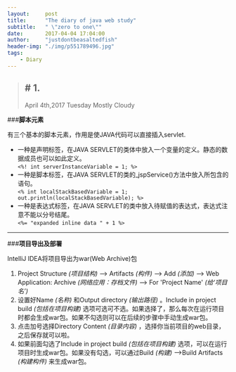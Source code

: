 ```yaml
---
layout:     post
title:      "The diary of java web study"
subtitle:   " \"zero to one\""
date:       2017-04-04 17:04:00
author:     "justdontbeasaltedfish"
header-img: "./img/p551789496.jpg"
tags:
    - Diary
---
```

> ## \# 1.
> April 4th,2017   Tuesday   Mostly Cloudy


###**脚本元素**

有三个基本的脚本元素，作用是使JAVA代码可以直接插入servlet.

*    一种是声明标签，在JAVA SERVLET的类体中放入一个变量的定义。静态的数据成员也可以如此定义。  
        `<%! int serverInstanceVariable = 1; %>`
*    一种是脚本标签，在JAVA SERVLET的类的_jspService()方法中放入所包含的语句。  
        `<% int localStackBasedVariable = 1; out.println(localStackBasedVariable); %>`
*    一种是表达式标签，在JAVA SERVLET的类中放入待赋值的表达式，表达式注意不能以分号结尾。  
        `<%= "expanded inline data " + 1 %>`

***

###**项目导出及部署**

 IntelliJ IDEA将项目导出为war(Web Archive)包

1. Project Structure *(项目结构)* --> Artifacts *(构件)* --> Add *(添加)* --> Web Application: Archive *(网络应用：存档文件)* --> For 'Project Name' *(给‘项目名’)*
2. 设置好Name *(名称)* 和Output directory *(输出路径)* 。Include in project build *(包括在项目构建)* 选项可选可不选。如果选择了，那么每次在运行项目时都会生成war包。如果不勾选则可以在后续的步骤中手动生成war包。
3. 点击加号选择Directory Content *(目录内容)* ，选择你当前项目的web目录，之后保存就可以啦。
4. 如果前面勾选了Include in project build *(包括在项目构建)* 选项，可以在运行项目时生成war包。如果没有勾选，可以通过Build *(构建)* -->Build Artifacts *(构建构件)* 来生成war包。
